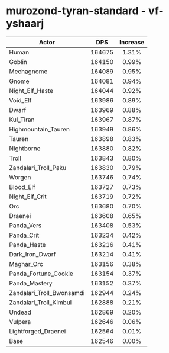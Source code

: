 # murozond-tyran-standard - vf-yshaarj
| Actor | DPS | Increase |
|---|:---:|:---:|
|Human|164675|1.31%|
|Goblin|164150|0.99%|
|Mechagnome|164089|0.95%|
|Gnome|164081|0.94%|
|Night_Elf_Haste|164044|0.92%|
|Void_Elf|163986|0.89%|
|Dwarf|163969|0.88%|
|Kul_Tiran|163967|0.87%|
|Highmountain_Tauren|163949|0.86%|
|Tauren|163898|0.83%|
|Nightborne|163880|0.82%|
|Troll|163843|0.80%|
|Zandalari_Troll_Paku|163830|0.79%|
|Worgen|163746|0.74%|
|Blood_Elf|163727|0.73%|
|Night_Elf_Crit|163719|0.72%|
|Orc|163680|0.70%|
|Draenei|163608|0.65%|
|Panda_Vers|163408|0.53%|
|Panda_Crit|163234|0.42%|
|Panda_Haste|163216|0.41%|
|Dark_Iron_Dwarf|163214|0.41%|
|Maghar_Orc|163156|0.38%|
|Panda_Fortune_Cookie|163154|0.37%|
|Panda_Mastery|163152|0.37%|
|Zandalari_Troll_Bwonsamdi|162944|0.24%|
|Zandalari_Troll_Kimbul|162888|0.21%|
|Undead|162869|0.20%|
|Vulpera|162646|0.06%|
|Lightforged_Draenei|162564|0.01%|
|Base|162546|0.00%|
